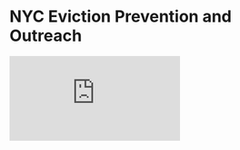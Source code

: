 # NYC Eviction Prevention and Outreach

![link](https://github.com/camilla-zhang/predicting_eviction/blob/main/eviction_report.pdf)
